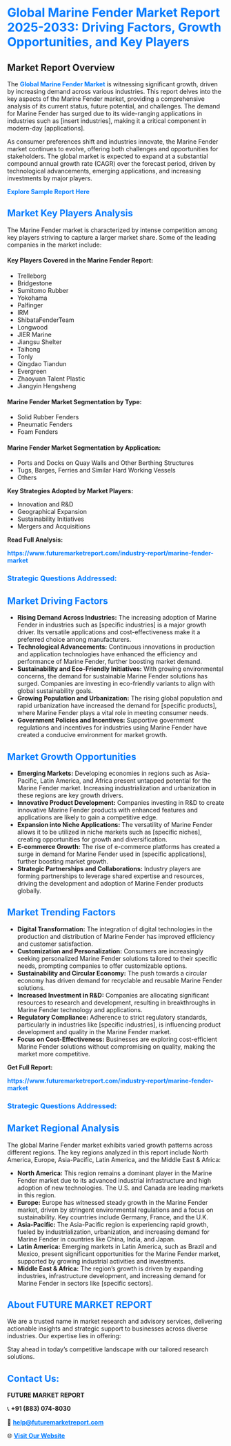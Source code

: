 <h1 style="color: #007BFF;">Global Marine Fender Market Report 2025-2033: Driving Factors, Growth Opportunities, and Key Players</h1>

<section id="overview">
<h2>Market Report Overview</h2>
<p>The <a href="https://www.futuremarketreport.com/industry-report/marine-fender-market" style="color: #007BFF; text-decoration: none;"><strong>Global Marine Fender Market</strong></a> is witnessing significant growth, driven by increasing demand across various industries. This report delves into the key aspects of the Marine Fender market, providing a comprehensive analysis of its current status, future potential, and challenges. The demand for Marine Fender has surged due to its wide-ranging applications in industries such as [insert industries], making it a critical component in modern-day [applications].</p>
<p>As consumer preferences shift and industries innovate, the Marine Fender market continues to evolve, offering both challenges and opportunities for stakeholders. The global market is expected to expand at a substantial compound annual growth rate (CAGR) over the forecast period, driven by technological advancements, emerging applications, and increasing investments by major players.</p>
</section>

<section id="overview">
<p><a href="https://www.futuremarketreport.com/request-sample/reportId=105384" style="color: #007BFF; text-decoration: none;"><strong>Explore Sample Report Here</strong></a></p>
</section>

<section id="key-players">
<h2 style="color: #007BFF;">Market Key Players Analysis</h2>
<p>The Marine Fender market is characterized by intense competition among key players striving to capture a larger market share. Some of the leading companies in the market include:</p>
<h4>Key Players Covered in the Marine Fender Report:</h4>
<ul><li>Trelleborg</li><li>Bridgestone</li><li>Sumitomo Rubber</li><li>Yokohama</li><li>Palfinger</li><li>IRM</li><li>ShibataFenderTeam</li><li>Longwood</li><li>JIER Marine</li><li>Jiangsu Shelter</li><li>Taihong</li><li>Tonly</li><li>Qingdao Tiandun</li><li>Evergreen</li><li>Zhaoyuan Talent Plastic</li><li>Jiangyin Hengsheng</li></ul>
<h4>Marine Fender Market Segmentation by Type:</h4>
<ul><li>Solid Rubber Fenders</li><li>Pneumatic Fenders</li><li>Foam Fenders</li></ul>

<h4>Marine Fender Market Segmentation by Application:</h4>
<ul><li>Ports and Docks on Quay Walls and Other Berthing Structures</li><li>Tugs, Barges, Ferries and Similar Hard Working Vessels</li><li>Others</li></ul>
<p><strong>Key Strategies Adopted by Market Players:</strong></p>
<ul>
<li>Innovation and R&D</li>
<li>Geographical Expansion</li>
<li>Sustainability Initiatives</li>
<li>Mergers and Acquisitions</li>
</ul>
</section>

<section>
<p><strong>Read Full Analysis: </strong></p><a href="https://www.futuremarketreport.com/industry-report/marine-fender-market" style="color: #007BFF; text-decoration: none;"><strong>https://www.futuremarketreport.com/industry-report/marine-fender-market</strong></a>
<h3 style="color: #007BFF;">Strategic Questions Addressed:</h3>
</section>

<section id="driving-factors">
<h2 style="color: #007BFF;">Market Driving Factors</h2>
<ul>
<li><strong>Rising Demand Across Industries:</strong> The increasing adoption of Marine Fender in industries such as [specific industries] is a major growth driver. Its versatile applications and cost-effectiveness make it a preferred choice among manufacturers.</li>
<li><strong>Technological Advancements:</strong> Continuous innovations in production and application technologies have enhanced the efficiency and performance of Marine Fender, further boosting market demand.</li>
<li><strong>Sustainability and Eco-Friendly Initiatives:</strong> With growing environmental concerns, the demand for sustainable Marine Fender solutions has surged. Companies are investing in eco-friendly variants to align with global sustainability goals.</li>
<li><strong>Growing Population and Urbanization:</strong> The rising global population and rapid urbanization have increased the demand for [specific products], where Marine Fender plays a vital role in meeting consumer needs.</li>
<li><strong>Government Policies and Incentives:</strong> Supportive government regulations and incentives for industries using Marine Fender have created a conducive environment for market growth.</li>
</ul>
</section>

<section id="growth-opportunities">
<h2 style="color: #007BFF;">Market Growth Opportunities</h2>
<ul>
<li><strong>Emerging Markets:</strong> Developing economies in regions such as Asia-Pacific, Latin America, and Africa present untapped potential for the Marine Fender market. Increasing industrialization and urbanization in these regions are key growth drivers.</li>
<li><strong>Innovative Product Development:</strong> Companies investing in R&D to create innovative Marine Fender products with enhanced features and applications are likely to gain a competitive edge.</li>
<li><strong>Expansion into Niche Applications:</strong> The versatility of Marine Fender allows it to be utilized in niche markets such as [specific niches], creating opportunities for growth and diversification.</li>
<li><strong>E-commerce Growth:</strong> The rise of e-commerce platforms has created a surge in demand for Marine Fender used in [specific applications], further boosting market growth.</li>
<li><strong>Strategic Partnerships and Collaborations:</strong> Industry players are forming partnerships to leverage shared expertise and resources, driving the development and adoption of Marine Fender products globally.</li>
</ul>
</section>

<section id="trending-factors">
<h2 style="color: #007BFF;">Market Trending Factors</h2>
<ul>
<li><strong>Digital Transformation:</strong> The integration of digital technologies in the production and distribution of Marine Fender has improved efficiency and customer satisfaction.</li>
<li><strong>Customization and Personalization:</strong> Consumers are increasingly seeking personalized Marine Fender solutions tailored to their specific needs, prompting companies to offer customizable options.</li>
<li><strong>Sustainability and Circular Economy:</strong> The push towards a circular economy has driven demand for recyclable and reusable Marine Fender solutions.</li>
<li><strong>Increased Investment in R&D:</strong> Companies are allocating significant resources to research and development, resulting in breakthroughs in Marine Fender technology and applications.</li>
<li><strong>Regulatory Compliance:</strong> Adherence to strict regulatory standards, particularly in industries like [specific industries], is influencing product development and quality in the Marine Fender market.</li>
<li><strong>Focus on Cost-Effectiveness:</strong> Businesses are exploring cost-efficient Marine Fender solutions without compromising on quality, making the market more competitive.</li>
</ul>
</section>

<section>
<p><strong>Get Full Report: </strong></p><a href="https://www.futuremarketreport.com/industry-report/marine-fender-market" style="color: #007BFF; text-decoration: none;"><strong>https://www.futuremarketreport.com/industry-report/marine-fender-market</strong></a>
<h3 style="color: #007BFF;">Strategic Questions Addressed:</h3>
</section>


<section id="regional-analysis">
<h2 style="color: #007BFF;">Market Regional Analysis</h2>
<p>The global Marine Fender market exhibits varied growth patterns across different regions. The key regions analyzed in this report include North America, Europe, Asia-Pacific, Latin America, and the Middle East & Africa:</p>
<ul>
<li><strong>North America:</strong> This region remains a dominant player in the Marine Fender market due to its advanced industrial infrastructure and high adoption of new technologies. The U.S. and Canada are leading markets in this region.</li>
<li><strong>Europe:</strong> Europe has witnessed steady growth in the Marine Fender market, driven by stringent environmental regulations and a focus on sustainability. Key countries include Germany, France, and the U.K.</li>
<li><strong>Asia-Pacific:</strong> The Asia-Pacific region is experiencing rapid growth, fueled by industrialization, urbanization, and increasing demand for Marine Fender in countries like China, India, and Japan.</li>
<li><strong>Latin America:</strong> Emerging markets in Latin America, such as Brazil and Mexico, present significant opportunities for the Marine Fender market, supported by growing industrial activities and investments.</li>
<li><strong>Middle East & Africa:</strong> The region’s growth is driven by expanding industries, infrastructure development, and increasing demand for Marine Fender in sectors like [specific sectors].</li>
</ul>
</section>

<footer>
<h2 style="color: #007BFF;">About FUTURE MARKET REPORT</h2>
<p>We are a trusted name in market research and advisory services, delivering actionable insights and strategic support to businesses across diverse industries. Our expertise lies in offering:</p>

<p>Stay ahead in today’s competitive landscape with our tailored research solutions.</p>

<h2 style="color: #007BFF;">Contact Us:</h2>
<p><strong>FUTURE MARKET REPORT</strong></p>
<p>📞 <strong>+91 (883) 074-8030</strong></p>
<p>📧 <strong><a href="mailto:help@futuremarketreport.com" style="color: #007BFF;">help@futuremarketreport.com</a></strong></p>
<p>🌐 <strong><a href="https://www.futuremarketreport.com/" style="color: #007BFF;">Visit Our Website</a></strong></p>
</footer>